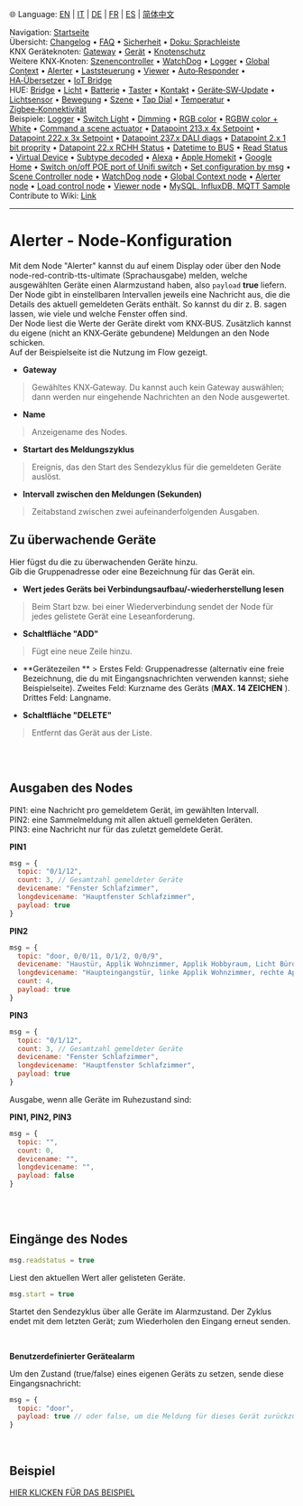 🌐 Language: [EN](/node-red-contrib-knx-ultimate/wiki/Alerter-Configuration) | [IT](/node-red-contrib-knx-ultimate/wiki/it-Alerter-Configuration) | [DE](/node-red-contrib-knx-ultimate/wiki/de-Alerter-Configuration) | [FR](/node-red-contrib-knx-ultimate/wiki/fr-Alerter-Configuration) | [ES](/node-red-contrib-knx-ultimate/wiki/es-Alerter-Configuration) | [简体中文](/node-red-contrib-knx-ultimate/wiki/zh-CN-Alerter-Configuration)

<!-- NAV START -->
Navigation: [Startseite](/node-red-contrib-knx-ultimate/wiki/de-Home)  
Übersicht: [Changelog](https://github.com/Supergiovane/node-red-contrib-knx-ultimate/blob/master/CHANGELOG.md) • [FAQ](/node-red-contrib-knx-ultimate/wiki/de-FAQ-Troubleshoot) • [Sicherheit](/node-red-contrib-knx-ultimate/wiki/de-SECURITY) • [Doku: Sprachleiste](/node-red-contrib-knx-ultimate/wiki/de-Docs-Language-Bar)  
KNX Geräteknoten: [Gateway](/node-red-contrib-knx-ultimate/wiki/de-Gateway-configuration) • [Gerät](/node-red-contrib-knx-ultimate/wiki/de-Device) • [Knotenschutz](/node-red-contrib-knx-ultimate/wiki/de-Protections)  
Weitere KNX‑Knoten: [Szenencontroller](/node-red-contrib-knx-ultimate/wiki/de-SceneController-Configuration) • [WatchDog](/node-red-contrib-knx-ultimate/wiki/de-WatchDog-Configuration) • [Logger](/node-red-contrib-knx-ultimate/wiki/de-Logger-Configuration) • [Global Context](/node-red-contrib-knx-ultimate/wiki/de-GlobalVariable) • [Alerter](/node-red-contrib-knx-ultimate/wiki/de-Alerter-Configuration) • [Laststeuerung](/node-red-contrib-knx-ultimate/wiki/de-LoadControl-Configuration) • [Viewer](/node-red-contrib-knx-ultimate/wiki/de-knxUltimateViewer) • [Auto‑Responder](/node-red-contrib-knx-ultimate/wiki/de-KNXAutoResponder) • [HA‑Übersetzer](/node-red-contrib-knx-ultimate/wiki/de-HATranslator) • [IoT Bridge](/node-red-contrib-knx-ultimate/wiki/de-IoT-Bridge-Configuration)  
HUE: [Bridge](/node-red-contrib-knx-ultimate/wiki/de-HUE+Bridge+configuration) • [Licht](/node-red-contrib-knx-ultimate/wiki/de-HUE+Light) • [Batterie](/node-red-contrib-knx-ultimate/wiki/de-HUE+Battery) • [Taster](/node-red-contrib-knx-ultimate/wiki/de-HUE+Button) • [Kontakt](/node-red-contrib-knx-ultimate/wiki/de-HUE+Contact+sensor) • [Geräte‑SW‑Update](/node-red-contrib-knx-ultimate/wiki/de-HUE+Device+software+update) • [Lichtsensor](/node-red-contrib-knx-ultimate/wiki/de-HUE+Light+sensor) • [Bewegung](/node-red-contrib-knx-ultimate/wiki/de-HUE+Motion) • [Szene](/node-red-contrib-knx-ultimate/wiki/de-HUE+Scene) • [Tap Dial](/node-red-contrib-knx-ultimate/wiki/de-HUE+Tapdial) • [Temperatur](/node-red-contrib-knx-ultimate/wiki/de-HUE+Temperature+sensor) • [Zigbee‑Konnektivität](/node-red-contrib-knx-ultimate/wiki/de-HUE+Zigbee+connectivity)  
Beispiele: [Logger](/node-red-contrib-knx-ultimate/wiki/de-Logger-Sample) • [Switch Light](/node-red-contrib-knx-ultimate/wiki/-Sample---Switch-light) • [Dimming](/node-red-contrib-knx-ultimate/wiki/-Sample---Dimming) • [RGB color](/node-red-contrib-knx-ultimate/wiki/-Sample---RGB-Color) • [RGBW color + White](/node-red-contrib-knx-ultimate/wiki/-Sample---RGBW-Color-plus-White) • [Command a scene actuator](/node-red-contrib-knx-ultimate/wiki/-Sample---Control-a-scene-actuator) • [Datapoint 213.x 4x Setpoint](/node-red-contrib-knx-ultimate/wiki/-Sample---DPT213) • [Datapoint 222.x 3x Setpoint](/node-red-contrib-knx-ultimate/wiki/-Sample---DPT222) • [Datapoint 237.x DALI diags](/node-red-contrib-knx-ultimate/wiki/-Sample---DPT237) • [Datapoint 2.x 1 bit proprity](/node-red-contrib-knx-ultimate/wiki/-Sample---DPT2) • [Datapoint 22.x RCHH Status](/node-red-contrib-knx-ultimate/wiki/-Sample---DPT22) • [Datetime to BUS](/node-red-contrib-knx-ultimate/wiki/-Sample---DateTime-to-BUS) • [Read Status](/node-red-contrib-knx-ultimate/wiki/-Sample---Read-value-from-Device) • [Virtual Device](/node-red-contrib-knx-ultimate/wiki/-Sample---Virtual-Device) • [Subtype decoded](/node-red-contrib-knx-ultimate/wiki/-Sample---Subtype) • [Alexa](/node-red-contrib-knx-ultimate/wiki/-Sample---Alexa) • [Apple Homekit](/node-red-contrib-knx-ultimate/wiki/-Sample---Apple-Homekit) • [Google Home](/node-red-contrib-knx-ultimate/wiki/-Sample---Google-Assistant) • [Switch on/off POE port of Unifi switch](/node-red-contrib-knx-ultimate/wiki/-Sample---UnifiPOE) • [Set configuration by msg](/node-red-contrib-knx-ultimate/wiki/-Sample-setConfig) • [Scene Controller node](/node-red-contrib-knx-ultimate/wiki/Sample-Scene-Node) • [WatchDog node](/node-red-contrib-knx-ultimate/wiki/-Sample---WatchDog) • [Global Context node](/node-red-contrib-knx-ultimate/wiki/SampleGlobalContextNode) • [Alerter node](/node-red-contrib-knx-ultimate/wiki/SampleAlerter) • [Load control node](/node-red-contrib-knx-ultimate/wiki/SampleLoadControl) • [Viewer node](/node-red-contrib-knx-ultimate/wiki/knxUltimateViewer) • [MySQL, InfluxDB, MQTT Sample](/node-red-contrib-knx-ultimate/wiki/Sample-KNX2MQTT-KNX2MySQL-KNX2InfluxDB)  
Contribute to Wiki: [Link](/node-red-contrib-knx-ultimate/wiki/de-Manage-Wiki)
<!-- NAV END -->

---


# Alerter - Node-Konfiguration

Mit dem Node "Alerter" kannst du auf einem Display oder über den Node node-red-contrib-tts-ultimate (Sprachausgabe) melden, welche ausgewählten Geräte einen Alarmzustand haben, also `payload` **true** liefern.
Der Node gibt in einstellbaren Intervallen jeweils eine Nachricht aus, die die Details des aktuell gemeldeten Geräts enthält. So kannst du dir z. B. sagen lassen, wie viele und welche Fenster offen sind.<br/>
Der Node liest die Werte der Geräte direkt vom KNX‑BUS. Zusätzlich kannst du eigene (nicht an KNX‑Geräte gebundene) Meldungen an den Node schicken.<br/>
Auf der Beispielseite ist die Nutzung im Flow gezeigt.<br/>

- **Gateway**

> Gewähltes KNX‑Gateway. Du kannst auch kein Gateway auswählen; dann werden nur eingehende Nachrichten an den Node ausgewertet.

- **Name**

> Anzeigename des Nodes.

- **Startart des Meldungszyklus**

> Ereignis, das den Start des Sendezyklus für die gemeldeten Geräte auslöst.

- **Intervall zwischen den Meldungen (Sekunden)**

> Zeitabstand zwischen zwei aufeinanderfolgenden Ausgaben.

## Zu überwachende Geräte

Hier fügst du die zu überwachenden Geräte hinzu.<br/>
Gib die Gruppenadresse oder eine Bezeichnung für das Gerät ein.<br/>

- **Wert jedes Geräts bei Verbindungsaufbau/-wiederherstellung lesen**

> Beim Start bzw. bei einer Wiederverbindung sendet der Node für jedes gelistete Gerät eine Leseanforderung.

- **Schaltfläche "ADD"**

> Fügt eine neue Zeile hinzu.

- **Gerätezeilen ** > Erstes Feld: Gruppenadresse (alternativ eine freie Bezeichnung, die du mit Eingangs­nachrichten verwenden kannst; siehe Beispielseite). Zweites Feld: Kurzname des Geräts (**MAX. 14 ZEICHEN** ). Drittes Feld: Langname.

- **Schaltfläche "DELETE"**

> Entfernt das Gerät aus der Liste.

<br/>
<br/>

## Ausgaben des Nodes

PIN1: eine Nachricht pro gemeldetem Gerät, im gewählten Intervall.<br/>
PIN2: eine Sammelmeldung mit allen aktuell gemeldeten Geräten.<br/>
PIN3: eine Nachricht nur für das zuletzt gemeldete Gerät.<br/>

**PIN1**

```javascript
msg = {
  topic: "0/1/12",
  count: 3, // Gesamtzahl gemeldeter Geräte
  devicename: "Fenster Schlafzimmer",
  longdevicename: "Hauptfenster Schlafzimmer",
  payload: true
}
```

**PIN2**

```javascript
msg = {
  topic: "door, 0/0/11, 0/1/2, 0/0/9",
  devicename: "Haustür, Applik Wohnzimmer, Applik Hobbyraum, Licht Büro",
  longdevicename: "Haupteingangstür, linke Applik Wohnzimmer, rechte Applik Hobbyraum, Deckenlicht Büro",
  count: 4,
  payload: true
}
```

**PIN3**

```javascript
msg = {
  topic: "0/1/12",
  count: 3, // Gesamtzahl gemeldeter Geräte
  devicename: "Fenster Schlafzimmer",
  longdevicename: "Hauptfenster Schlafzimmer",
  payload: true
}
```

Ausgabe, wenn alle Geräte im Ruhezustand sind:

**PIN1, PIN2, PIN3**

```javascript
msg = {
  topic: "",
  count: 0,
  devicename: "",
  longdevicename: "",
  payload: false
}
```

<br/>
<br/>

## Eingänge des Nodes

```javascript
msg.readstatus = true
```

Liest den aktuellen Wert aller gelisteten Geräte.

```javascript
msg.start = true
```

Startet den Sendezyklus über alle Geräte im Alarmzustand. Der Zyklus endet mit dem letzten Gerät; zum Wiederholen den Eingang erneut senden.

<br/>

**Benutzerdefinierter Gerätealarm** <br/>

Um den Zustand (true/false) eines eigenen Geräts zu setzen, sende diese Eingangs­nachricht:

```javascript
msg = {
  topic: "door",
  payload: true // oder false, um die Meldung für dieses Gerät zurückzusetzen
}
```

<br/>

## Beispiel

<a href="/node-red-contrib-knx-ultimate/wiki/SampleAlerter">HIER KLICKEN FÜR DAS BEISPIEL</a>

<br/>
<br/>
<br/>
